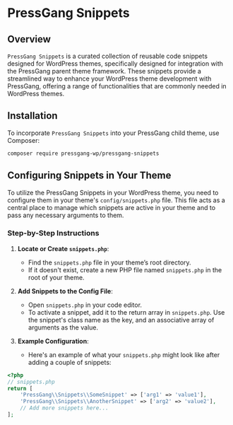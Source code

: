 # PressGang Snippets

## Overview

`PressGang Snippets` is a curated collection of reusable code snippets designed for WordPress themes, specifically designed for integration with the PressGang parent theme framework. These snippets provide a streamlined way to enhance your WordPress theme development with PressGang, offering a range of functionalities that are commonly needed in WordPress themes.

## Installation

To incorporate `PressGang Snippets` into your PressGang child theme, use Composer:

```bash
composer require pressgang-wp/pressgang-snippets
```

## Configuring Snippets in Your Theme

To utilize the PressGang Snippets in your WordPress theme, you need to configure them in your theme's `config/snippets.php` file. This file acts as a central place to manage which snippets are active in your theme and to pass any necessary arguments to them.

### Step-by-Step Instructions

1. **Locate or Create `snippets.php`**: 
   - Find the `snippets.php` file in your theme’s root directory. 
   - If it doesn't exist, create a new PHP file named `snippets.php` in the root of your theme.

2. **Add Snippets to the Config File**: 
   - Open `snippets.php` in your code editor.
   - To activate a snippet, add it to the return array in `snippets.php`. Use the snippet's class name as the key, and an associative array of arguments as the value.

3. **Example Configuration**:
   - Here's an example of what your `snippets.php` might look like after adding a couple of snippets:

```php
<?php
// snippets.php
return [
    'PressGang\\Snippets\\SomeSnippet' => ['arg1' => 'value1'],
    'PressGang\\Snippets\\AnotherSnippet' => ['arg2' => 'value2'],
    // Add more snippets here...
];
